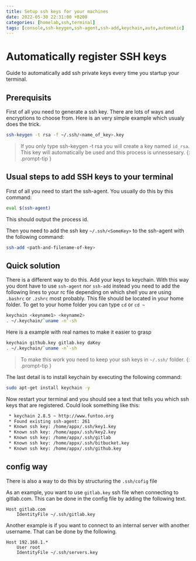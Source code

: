 ```yaml
---
title: Setup ssh keys for your machines
date: 2022-05-30 22:31:00 +0200
categories: [homelab,ssh,terminal]
tags: [console,ssh-keygen,ssh-agent,ssh-add,keychain,auto,automatic]
---
```


# Automatically register SSH keys

Guide to automatically add ssh private keys every time you startup your terminal.

## Prerequisits

First of all you need to generate a ssh key. There are lots of ways and encryptions to choose from. Here is an very simple example which usualy does the trick.

```bash
ssh-keygen -t rsa -f ~/.ssh/<name_of_key>.key
```

> If you only type ssh-keygen -t rsa you will create a key named `id_rsa`. This key will automatically be used and this process is unnessesary.
{: .prompt-tip }

## Usual steps to add SSH keys to your terminal
First of all you need to start the ssh-agent. You usually do this by this command:

```bash
eval $(ssh-agent)
```

This should output the process id.

Then you need to add the ssh key `~/.ssh/<SomeKey>` to the ssh-agent with the following command:

```bash
ssh-add <path-and-filename-of-key>
```

## Quick solution

There is a different way to do this. Add your keys to keychain. With this way you dont have to use `ssh-agent` nor `ssh-add` instead you need to add the following lines to your rc file depending on which shell you are using `.bashrc` or `.zshrc` most probably. This file should be located in your home folder. To get to your home folder you can type `cd` or `cd ~`

```bash
keychain <keyname1> <keyname2>
. ~/.keychain/`uname -n`-sh
```

Here is a example with real names to make it easier to grasp

```bash
keychain github.key gitlab.key daKey
. ~/.keychain/`uname -n`-sh
```

> To make this work you need to keep your ssh keys in `~/.ssh/` folder.
{: .prompt-tip }

The last detail is to install keychain by executing the following command:

```bash
sudo apt-get install keychain -y
```

Now restart your terminal and you should see a text that tells you which ssh keys that are registered. Could look something like this:

```bash
 * keychain 2.8.5 ~ http://www.funtoo.org
 * Found existing ssh-agent: 261
 * Known ssh key: /home/appx/.ssh/key1.key
 * Known ssh key: /home/appx/.ssh/key2.key
 * Known ssh key: /home/appx/.ssh/gitlab
 * Known ssh key: /home/appx/.ssh/bitbucket.key
 * Known ssh key: /home/appx/.ssh/github.key
```

## config way

There is also a way to do this by structuring the `.ssh/cofig` file

As an example, you want to use `gitlab.key` ssh file when connecting to gitlab.com. This can be done in the config file by adding the following text.

```
Host gitlab.com
    IdentityFile ~/.ssh/gitlab.key
```

Another example is if you want to connect to an internal server with another username. That can be done by the following.

```
Host 192.168.1.*
    User root
    IdentityFile ~/.ssh/servers.key
```
